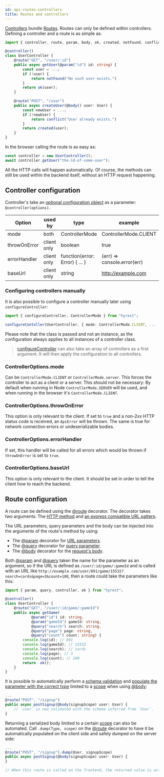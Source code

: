 ```yaml
---
id: api-routes-controllers
title: Routes and controllers
---
```


[Controllers](https://prior99.gitlab.io/hyrest/api/hyrest/globals.html#controller) bundle [Routes](https://prior99.gitlab.io/hyrest/api/hyrest/globals.html#route).
Routes can only be defined within controllers.
Defining a controller and a route is as simple as:

```typescript
import { controller, route, param, body, ok, created, notFound, conflict } from "hyrest";

@controller()
class UserController {
    @route("GET", "/user/:id")
    public async getUser(@param("id") id: string) {
        const user = ...;
        if (!user) {
            return notFound("No such user exists.")
        }
        return ok(user);
    }

    @route("POST", "/user")
    public async createUser(@body() user: User) {
        const newUser = ...;
        if (!newUser) {
            return conflict("User already exists.")
        }
        return created(user);
    }
}
```

In the browser calling the route is as easy as:

```typescript
const controller = new UserController();
await controller.getUser("the-id-of-some-user");
```

All the HTTP calls will happen automatically.
Of course, the methods can still be used within the backend itself, without an HTTP request happening.

## Controller configuration

Controller's take an [optional configuration object](https://prior99.gitlab.io/hyrest/api/hyrest/interfaces/controlleroptions.html) as a parameter: `@controller(options)`.

| Option       | used by     | type                            | example                     | default    |
|--------------|-------------|---------------------------------|-----------------------------|------------|
| mode         | both        | ControllerMode                  | ControllerMode.CLIENT       | Autodetect |
| throwOnError | client only | boolean                         | true                        | true       |
| errorHandler | client only | function(error: Error) { ... }  | (err) => console.error(err) | undefined  |
| baseUrl      | client only | string                          | http://example.com          | undefined  |

### Configuring controllers manually

It is also possible to configure a controller manually later using `configureController`:

```typescript
import { configureController, ControllerMode } from "hyrest";

configureContoller(UserController, { mode: ControllerMode.CLIENT, ...  });
```

Please note that the class is passed and not an instance, as the configuration always applies to all instances of a controller class.

> [configureController](https://prior99.gitlab.io/hyrest/api/hyrest/globals.html#configurecontroller) can also take an array of controllers as a first argument. It will then apply the configuration to all controllers.


### ControllerOptions.mode

Can be `ControllerMode.CLIENT` or `ControllerMode.server`. This forces the controller to act as a
client or a server. This should not be necessary: By default when running in Node
`ControllerMode.SERVER` will be used, and when running in the browser it's `ControllerMode.CLIENT`.

### ControllerOptions.throwOnError

This option is only relevant to the client. If set to `true` and a non-2xx HTTP status code is
received, an `ApiError` will be thrown. The same is true for network connection errors or
undeserializable bodies.

### ControllerOptions.errorHandler

If set, this handler will be called for all errors which would be thrown if `throwOnError` is set to
`true`.

### ControllerOptions.baseUrl

This option is only relevant to the client. It should be set in order to tell the client how to
reach the backend.

## Route configuration

A route can be defined using the [@route](https://prior99.gitlab.io/hyrest/api/hyrest/globals.html#route) decorator.
The decorator takes two arguments: The [HTTP method](https://prior99.gitlab.io/hyrest/api/hyrest/globals.html#httpmethod) and [an express compatible URL pattern](https://www.npmjs.com/package/path-to-regexp).

The URL parameters, query parameters and the body can be injected into the arguments of the route's method by using:

- The [@param](https://prior99.gitlab.io/hyrest/api/hyrest/globals.html#param) decorator for [URL parameters](http://expressjs.com/en/guide/routing.html#route-parameters).
- The [@query](https://prior99.gitlab.io/hyrest/api/hyrest/globals.html#query) decorator for [query parameter](https://en.wikipedia.org/wiki/Query_string).
- The [@body](https://prior99.gitlab.io/hyrest/api/hyrest/globals.html#body) decorator for the [request's body](https://en.wikipedia.org/wiki/HTTP_message_body).

Both [@param](https://prior99.gitlab.io/hyrest/api/hyrest/globals.html#param) and [@query](https://prior99.gitlab.io/hyrest/api/hyrest/globals.html#query) taken the name for the parameter as an argument, so if the URL is defined as `/user/:id/game/:gameId` and is called with an URL like `http://example.com/user/891/game/15532?search=cards&page=3&count=100`, then a route could take the parameters like this:

```typescript
import { param, query, controller, ok } from "hyrest";

@controller()
class UserController {
    @route("GET", "/user/:id/game/:gameId")
    public async getGame(
            @param("id") id: string,
            @param("gameId") gameId: string,
            @query("search") search: string,
            @query("page") page: string,
            @query("count") count: string) {
        console.log(id); // 891
        console.log(gameId); // 15532
        console.log(search); // cards
        console.log(page); // 3
        console.log(count); // 100
        return  ok();
    }
}
```

It is possible to automatically perform a [schema validation](api-validation#schema-validation) and [populate
the parameter with the correct type](api-scopes#populating) limited to a [scope](api-scopes#scopes) when using [@body](https://prior99.gitlab.io/hyrest/api/hyrest/globals.html#body):

```typescript
...
@route("POST", "/signup")
public async postSignup(@body(signupScope) user: User) {
    // `user` is now validated with the schema inferred from `User`.
}
```

Returning a serialized body limited to a certain [scope](api-scopes#scopes) can also be automated.
Call `.dump(Type, scope)` on the [@route](https://prior99.gitlab.io/hyrest/api/hyrest/globals.html#route) decorator to have it be automatically populated on the client side and safely dumped on the server side:

```typescript
...
@route("POST", "/signup").dump(User, signupScope)
public async postSignup(@body(signupScope) user: User) {
}

// When this route is called on the frontend, the returned value is actually a `User`.
```
